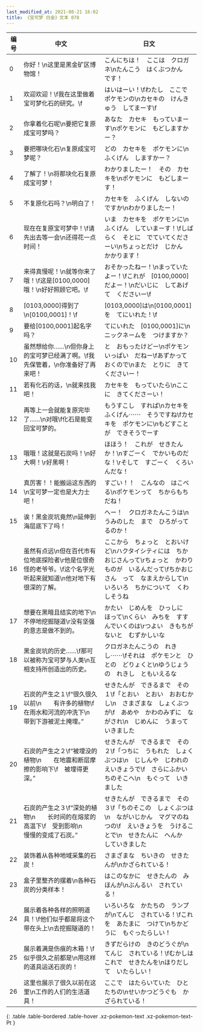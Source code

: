 ```yaml
---
last_modified_at: 2021-08-21 16:02
title: 《宝可梦 白金》文本 078
---
```

| 编号 | 中文 | 日文 |
| ---- | ---- | ---- |
| 0 | 你好！\n这里是黑金矿区博物馆！ | こんにちは！　ここは　クロガネ\nたんこう　はくぶつかん　です！ |
| 1 | 欢迎欢迎！\f我在这里做着宝可梦化石的研究。\f | はいはーい！\fわたし　ここで　ポケモンの\nカセキの　けんきゅう　してまーす\f |
| 2 | 你拿着化石呢\n要把它复原成宝可梦吗？ | あなた　カセキ　もっていまーす\nポケモンに　もどしますかー？ |
| 3 | 要把哪块化石\n复原成宝可梦呢？ | どの　カセキを　ポケモンに\nふくげん　しますかー？ |
| 4 | 了解了！\n将那块化石复原成宝可梦！ | わかりましたー！　その　カセキを\nポケモンに　もどしまーす！ |
| 5 | 不复原化石吗？\n明白了！ | カセキを　ふくげん　しないのですか\nわかりましたー！ |
| 6 | 现在在复原宝可梦中！\f请先出去等一会\n还得花一点时间！ | いま　カセキを　ポケモンに\nふくげん　していまーす！\fしばらく　そとに　でていてくださーい\nちょっとだけ　じかん　かかります！　 |
| 7 | 来得真慢呢！\n就等你来了哦！\f这是[0100,0000]哦！\n好好照顾它吧。\f | おそかったねー！\nまっていたよー！\fこれが　[0100,0000]だよー！\nだいじに　してあげて　くださいー\f |
| 8 | [0103,0000]得到了\n[0100,0001]！\f | [0103,0000]は\n[0100,0001]を　てにいれた！\f |
| 9 | 要给[0100,0001]起名字吗？ | てにいれた　[0100,0001]に\nニックネームを　つけますか？ |
| 10 | 虽然想给你……\n但你身上的宝可梦已经满了啊。\f我先保管着，\n你准备好了再来吧！ | と　おもったけどー\nポケモン　いっぱい　だねー\fあずかって　おくので\nまた　とりに　きてくださいー！ |
| 11 | 若有化石的话，\n就来找我吧！ | カセキを　もっていたら\nここに　きてくださーい！ |
| 12 | 再等上一会就能复原完毕了……\n对哦\f化石是能变回宝可梦的。 | もうすこし　すれば\nカセキを　ふくげん⋯⋯　そうですね\fカセキを　ポケモンに\nもどすことが　できそうでーす |
| 13 | 哦哦！这就是石炭吗！\n好大啊！\r好黑啊！ | ほほう！　これが　せきたん　か！\nすごーく　でかいものだな！\rそして　すごーく　くろいんだな！ |
| 14 | 真厉害！！能搬运这东西的\n宝可梦一定也是大力士吧！ | すごい！！　こんなの　はこべる\nポケモンって　ちからもち　だね！ |
| 15 | 诶！黑金炭坑竟然\n延伸到海层底下了吗！ | へー！　クロガネたんこうは\nうみのした　まで　ひろがってるのか！ |
| 16 | 虽然有点远\n但在百代市有位地底探险者\r他是位很奇怪的老爷爷。\f这个名字光听起来就知道\n他对地下有很深的了解。 | ここから　ちょっと　とおいけど\nハクタイシティには　ちかおじさんって\rちょっと　かわりものが　いるんだって\fちかおじさん　って　なまえからして\nいろいろ　ちかについて　くわしそうね |
| 17 | 想要在黑暗且结实的地下\n不停地挖掘隧道\r没有坚强的意志是做不到的。 | かたい　じめんを　ひっしに　ほって\nくらい　みちを　すすんでいくのは\rつよい　きもちがないと　むずかしいな |
| 18 | 黑金炭坑的历史……\f那可以被称为宝可梦与人类\n互相支持所创造出的历史。 | クロガネたんこうの　れきし⋯⋯\fそれは　ポケモンと　ひとの　どりょくと\nゆうじょうの　れきし　ともいえるな |
| 19 | 石炭的产生之１\f“很久很久以前\n　　有许多的植物\f　在雨水和河流的冲洗下\n　　带到下游被泥土掩埋。” | せきたんが　できるまで　その１\f「とおい　とおい　おおむかし\n　さまざまな　しょくぶつが\f　あめや　かわのみずに　ながされ\n　じめんに　うまって　いきました |
| 20 | 石炭的产生之２\f“被埋没的植物\n　　在地震和断层摩擦的影响下\f　被埋得更深。” | せきたんが　できるまで　その２\f「つちに　うもれた　しょくぶつは\n　じしんや　じわれの　えいきょうで\f　さらにふかい　ちのそこへ\n　もぐって　いきました |
| 21 | 石炭的产生之３\f“深处的植物\n　　长时间的在熔浆的高温下\f　受到影响\n　　慢慢的变成了石炭。” | せきたんが　できるまで　その３\f「ちのそこの　しょくぶつは\n　ながいじかん　マグマのねつの\f　えいきょうを　うけることで\n　せきたんに　へんか　していきました |
| 22 | 装饰着从各种地域采集的石炭！ | さまざまな　ちいきの　せきたんが\nかざられている！ |
| 23 | 盒子里整齐的摆着\n各种石炭的分类样本！ | はこのなかに　せきたんの　みほんが\nぶんるい　されている！ |
| 24 | 展示着各种各样的照明道具！\f他们似乎都是将这个带在头上\n去挖掘隧道的！ | いろいろな　かたちの　ランプが\nてんじ　されている！\fこれを　あたまに　つけて\nちかどうに　もぐったらしい！ |
| 25 | 展示着满是伤痕的木箱！\f似乎很久之前都是\n用这样的道具运送石炭的！ | きずだらけの　きのどうぐが\nてんじ　されている！\fむかしは　これで　せきたんを\nほりだして　いたらしい！ |
| 26 | 这里也展示了很久以前在这里\n工作的人们的生活道具！ | ここで　はたらいていた　ひとたちの\nせいかつどうぐも　かざられている！ |
{: .table .table-bordered .table-hover .xz-pokemon-text .xz-pokemon-text-Pt }